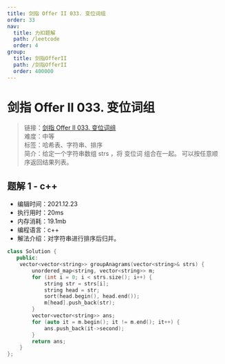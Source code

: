 ```yaml
---
title: 剑指 Offer II 033. 变位词组
order: 33
nav:
  title: 力扣题解
  path: /leetcode
  order: 4
group:
  title: 剑指OfferII
  path: /剑指OfferII
  order: 400000
---
```


# 剑指 Offer II 033. 变位词组

> 链接：[剑指 Offer II 033. 变位词组](https://leetcode-cn.com/problems/sfvd7V/)  
> 难度：中等  
> 标签：哈希表、字符串、排序  
> 简介：给定一个字符串数组 strs ，将 变位词 组合在一起。 可以按任意顺序返回结果列表。

## 题解 1 - c++

- 编辑时间：2021.12.23
- 执行用时：20ms
- 内存消耗：19.1mb
- 编程语言：c++
- 解法介绍：对字符串进行排序后归并。

```c++
class Solution {
   public:
    vector<vector<string>> groupAnagrams(vector<string>& strs) {
        unordered_map<string, vector<string>> m;
        for (int i = 0; i < strs.size(); i++) {
            string str = strs[i];
            string head = str;
            sort(head.begin(), head.end());
            m[head].push_back(str);
        }
        vector<vector<string>> ans;
        for (auto it = m.begin(); it != m.end(); it++) {
            ans.push_back(it->second);
        }
        return ans;
    }
};
```
